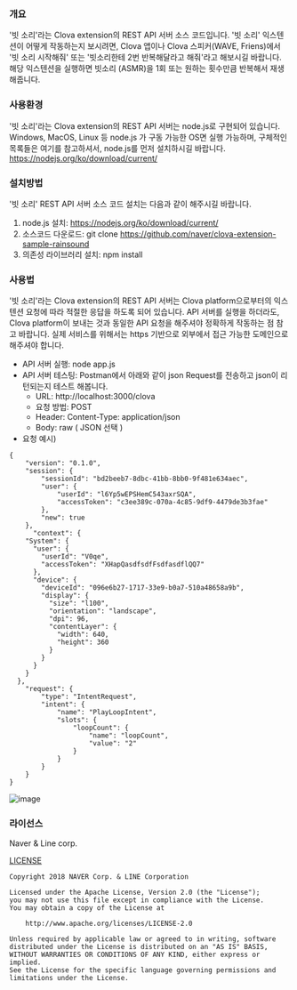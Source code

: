 ### 개요 
'빗 소리'라는 Clova extension의 REST API 서버 소스 코드입니다. '빗 소리' 익스텐션이 어떻게 작동하는지 보시려면, Clova 앱이나 Clova 스피커(WAVE, Friens)에서 '빗 소리 시작해줘'  또는 '빗소리한테 2번 반복해달라고 해줘'라고 해보시길 바랍니다. 해당 익스텐션을 실행하면 빗소리 (ASMR)을 1회 또는 원하는 횟수만큼 반복해서 재생해줍니다. 

### 사용환경
'빗 소리'라는 Clova extension의 REST API 서버는 node.js로 구현되어 있습니다.  Windows, MacOS, Linux 등 node.js 가 구동 가능한 OS면 실행 가능하며, 구체적인 목록들은 여기를 참고하셔서, node.js를 먼저 설치하시길 바랍니다. https://nodejs.org/ko/download/current/

### 설치방법
'빗 소리' REST API 서버 소스 코드 설치는 다음과 같이 해주시길 바랍니다.
1) node.js 설치: https://nodejs.org/ko/download/current/
2) 소스코드 다운로드: git clone  https://github.com/naver/clova-extension-sample-rainsound
3) 의존성 라이브러리 설치: npm install 

### 사용법 
'빗 소리'라는 Clova extension의 REST API 서버는 Clova platform으로부터의 익스텐션 요청에 따라 적절한 응답을 하도록 되어 있습니다. API 서버를 실행을 하더라도, Clova platform이 보내는 것과 동일한 API 요청을 해주셔야 정확하게 작동하는 점 참고 바랍니다. 실제 서비스를 위해서는 https 기반으로 외부에서 접근 가능한 도메인으로 해주셔야 합니다.
- API 서버 실행: node app.js 
- API 서버 테스팅: Postman에서 아래와 같이 json Request를 전송하고 json이 리턴되는지 테스트 해봅니다.
	- URL: http://localhost:3000/clova
	- 요청 방법: POST 
	- Header:  Content-Type: application/json
	- Body: raw ( JSON 선택 ) 
- 요청 예시) 
```
{
    "version": "0.1.0",
    "session": {
        "sessionId": "bd2beeb7-8dbc-41bb-8bb0-9f481e634aec",
        "user": {
            "userId": "l6Yp5wEPSHemC543axrSQA",
            "accessToken": "c3ee389c-070a-4c85-9df9-4479de3b3fae"
        },
        "new": true
    },
      "context": {
    "System": {
      "user": {
        "userId": "V0qe",
        "accessToken": "XHapQasdfsdfFsdfasdflQQ7"
      },
      "device": {
        "deviceId": "096e6b27-1717-33e9-b0a7-510a48658a9b",
        "display": {
          "size": "l100",
          "orientation": "landscape",
          "dpi": 96,
          "contentLayer": {
            "width": 640,
            "height": 360
          }
        }
      }
    }
  },
    "request": {
        "type": "IntentRequest",
        "intent": {
            "name": "PlayLoopIntent",
            "slots": {
                "loopCount": {
                    "name": "loopCount",
                    "value": "2"
                }
            }
        }
    }
}
```
![image](http://static.naver.net/clova/service/native_extensions/example/rain.png)

### 라이선스
Naver & Line corp.

[LICENSE](https://github.com/naver/clova-extension-sample-rainsound/blob/github-public/LICENSE)

```
Copyright 2018 NAVER Corp. & LINE Corporation

Licensed under the Apache License, Version 2.0 (the "License");
you may not use this file except in compliance with the License.
You may obtain a copy of the License at

    http://www.apache.org/licenses/LICENSE-2.0

Unless required by applicable law or agreed to in writing, software
distributed under the License is distributed on an "AS IS" BASIS,
WITHOUT WARRANTIES OR CONDITIONS OF ANY KIND, either express or implied.
See the License for the specific language governing permissions and
limitations under the License.
```

